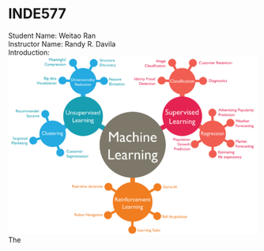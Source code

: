 # INDE577
Student Name: Weitao Ran  
Instructor Name: Randy R. Davila   
Introduction:  
  ![Alt text](machine-learning.png)
The       
 